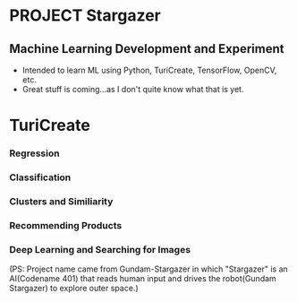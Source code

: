 # PROJECT Stargazer
## Machine Learning Development and Experiment
* Intended to learn ML using Python, TuriCreate, TensorFlow, OpenCV, etc.
* Great stuff is coming...as I don't quite know what that is yet.

# TuriCreate
### Regression
### Classification
### Clusters and Similiarity
### Recommending Products
### Deep Learning and Searching for Images

(PS: Project name came from Gundam-Stargazer in which "Stargazer" is an AI(Codename 401) that 
reads human input and drives the robot(Gundam Stargazer) to explore outer space.)
